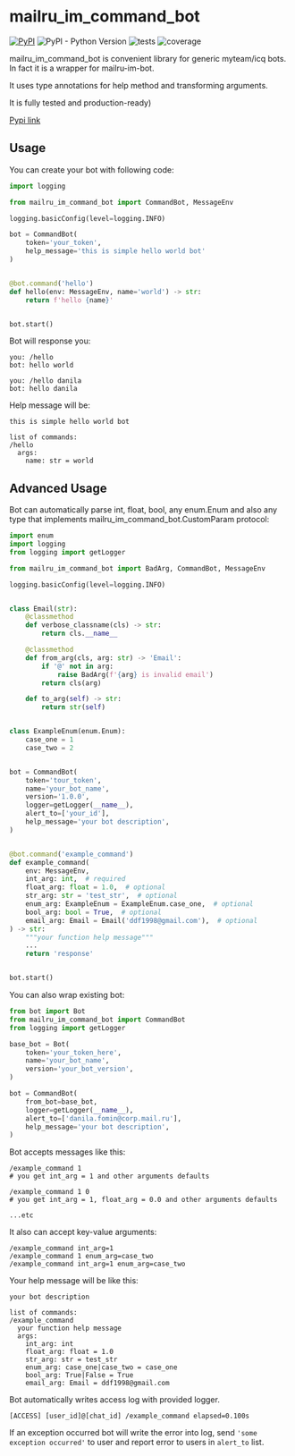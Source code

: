 # mailru_im_command_bot
[![PyPI](https://img.shields.io/pypi/v/mailru-im-command-bot?style=for-the-badge)](https://pypi.org/project/mailru-im-command-bot)
![PyPI - Python Version](https://img.shields.io/pypi/pyversions/mailru-im-command-bot?style=for-the-badge)
![tests](https://img.shields.io/github/workflow/status/dedefer/mailru-im-command-bot/lint%20and%20test/main?label=tests&style=for-the-badge)
![coverage](https://img.shields.io/codecov/c/github/dedefer/mailru-im-command-bot?color=green&style=for-the-badge)

mailru_im_command_bot is convenient library for generic myteam/icq bots.
In fact it is a wrapper for mailru-im-bot.

It uses type annotations for help method and transforming arguments.

It is fully tested and production-ready)

[Pypi link](https://pypi.org/project/mailru-im-command-bot)

## Usage

You can create your bot with following code:

```python
import logging

from mailru_im_command_bot import CommandBot, MessageEnv

logging.basicConfig(level=logging.INFO)

bot = CommandBot(
    token='your_token',
    help_message='this is simple hello world bot'
)


@bot.command('hello')
def hello(env: MessageEnv, name='world') -> str:
    return f'hello {name}'


bot.start()
```

Bot will response you:

```text
you: /hello
bot: hello world

you: /hello danila
bot: hello danila
```

Help message will be:

```text
this is simple hello world bot

list of commands:
/hello
  args:
    name: str = world
```

## Advanced Usage

Bot can automatically parse int, float, bool, any enum.Enum
and also any type that implements mailru_im_command_bot.CustomParam protocol:

```python
import enum
import logging
from logging import getLogger

from mailru_im_command_bot import BadArg, CommandBot, MessageEnv

logging.basicConfig(level=logging.INFO)


class Email(str):
    @classmethod
    def verbose_classname(cls) -> str:
        return cls.__name__

    @classmethod
    def from_arg(cls, arg: str) -> 'Email':
        if '@' not in arg:
            raise BadArg(f'{arg} is invalid email')
        return cls(arg)

    def to_arg(self) -> str:
        return str(self)


class ExampleEnum(enum.Enum):
    case_one = 1
    case_two = 2


bot = CommandBot(
    token='tour_token',
    name='your_bot_name',
    version='1.0.0',
    logger=getLogger(__name__),
    alert_to=['your_id'],
    help_message='your bot description',
)


@bot.command('example_command')
def example_command(
    env: MessageEnv,
    int_arg: int,  # required
    float_arg: float = 1.0,  # optional
    str_arg: str = 'test_str',  # optional
    enum_arg: ExampleEnum = ExampleEnum.case_one,  # optional
    bool_arg: bool = True,  # optional
    email_arg: Email = Email('ddf1998@gmail.com'),  # optional
) -> str:
    """your function help message"""
    ...
    return 'response'


bot.start()
```

You can also wrap existing bot:

```python
from bot import Bot
from mailru_im_command_bot import CommandBot
from logging import getLogger

base_bot = Bot(
    token='your_token_here',
    name='your_bot_name',
    version='your_bot_version',
)

bot = CommandBot(
    from_bot=base_bot,
    logger=getLogger(__name__),
    alert_to=['danila.fomin@corp.mail.ru'],
    help_message='your bot description',
)

```

Bot accepts messages like this:

```text
/example_command 1
# you get int_arg = 1 and other arguments defaults

/example_command 1 0
# you get int_arg = 1, float_arg = 0.0 and other arguments defaults

...etc
```

It also can accept key-value arguments:

```text
/example_command int_arg=1
/example_command 1 enum_arg=case_two
/example_command int_arg=1 enum_arg=case_two
```

Your help message will be like this:

```text
your bot description

list of commands:
/example_command
  your function help message
  args:
    int_arg: int
    float_arg: float = 1.0
    str_arg: str = test_str
    enum_arg: case_one|case_two = case_one
    bool_arg: True|False = True
    email_arg: Email = ddf1998@gmail.com
```

Bot automatically writes access log with provided logger.

```text
[ACCESS] [user_id]@[chat_id] /example_command elapsed=0.100s
```

If an exception occurred bot will write the error into log, send `'some exception occurred'` to user and report error to users in `alert_to` list.
